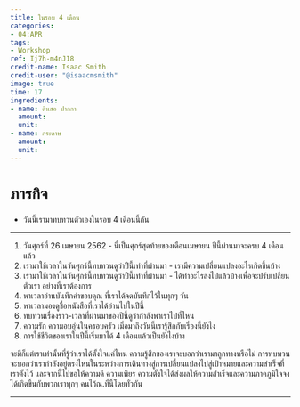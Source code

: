 ```yaml
---
title: ในรอบ 4 เดือน
categories:
- 04:APR
tags:
- Workshop
ref: Ij7h-m4nJ18
credit-name: Isaac Smith
credit-user: "@isaacmsmith"
image: true
time: 17
ingredients:
- name: ดินสอ ปากกา
  amount: 
  unit: 
- name: กระดาษ
  amount: 
  unit: 
---
```


# ภารกิจ
 - วันนี้เรามาทบทวนตัวเองในรอบ 4 เดือนนี้กัน

---
1. วันศุกร์ที่ 26 เมษายน 2562 - นี่เป็นศุกร์สุดท้ายของเดือนเมษายน ปีนี้ผ่านมาจะครบ 4 เดือนแล้ว
2. เรามาใช้เวลาในวันศุกร์นี้ทบทวนดูว่าปีนี้เท่าที่ผ่านมา - เรามีความเปลี่ยนแปลงอะไรเกิดขึ้นบ้าง
3. เรามาใช้เวลาในวันศุกร์นี้ทบทวนดูว่าปีนี้เท่าที่ผ่านมา - ได้ทำอะไรลงไปแล้วบ้างเพื่อจะปรับเปลี่ยนตัวเรา อย่างที่เราต้องการ
4. หาเวลาอ่านบันทึกคำขอบคุณ ที่เราได้จดบันทึกไว้ในทุกๆ วัน
5. หาเวลามองดูชื่อหนังสือที่เราได้อ่านไปในปีนี้
6. ทบทวนเรื่องราว-เวลาที่ผ่านมาของปีนี้ดูว่ากำลังพาเราไปที่ไหน
7. ความรัก ความอบอุ่นในครอบครัว เมื่อมาถึงวันนี้เรารู้สึกกับเรื่องนี้ยังไง
8. การใช้ชีวิตของเราในปีนี้เริ่มมาได้ 4 เดือนแล้วเป็นยังไงบ้าง

จะมีก็แต่เราเท่านั้นที่รู้ว่าเราได้ตั้งใจแค่ไหน ความรู้สึกของเราจะบอกว่าเรามาถูกทางหรือไม่ การทบทวนจะบอกว่าเรากำลังอยู่ตรงไหนในระหว่างการเดินทางสู่การเปลี่ยนแปลงไปสู่เป้าหมายและความสำเร็จที่เราตั้งไว้ และจากนี้ไปขอให้ความดี ความเพียร ความตั้งใจได้ส่งผลให้ความสำเร็จและความภาคภูมิใจจงได้เกิดขึ้นกับพวกเราทุกๆ คนไว้ณ.ที่นี้โดยทั่วกัน

---
